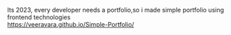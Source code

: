 Its 2023, every developer needs a portfolio,so i made simple portfolio using frontend technologies <br>
https://veeravara.github.io/Simple-Portfolio/
